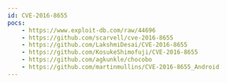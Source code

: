 ```yaml
---
id: CVE-2016-8655
pocs: 
    - https://www.exploit-db.com/raw/44696
    - https://github.com/scarvell/cve-2016-8655
    - https://github.com/LakshmiDesai/CVE-2016-8655
    - https://github.com/KosukeShimofuji/CVE-2016-8655
    - https://github.com/agkunkle/chocobo
    - https://github.com/martinmullins/CVE-2016-8655_Android
---
```

